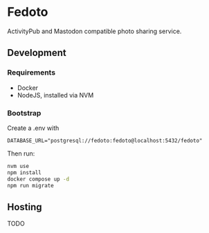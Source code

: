 # Fedoto

ActivityPub and Mastodon compatible photo sharing service.

## Development

### Requirements

- Docker
- NodeJS, installed via NVM

### Bootstrap
Create a .env with
```
DATABASE_URL="postgresql://fedoto:fedoto@localhost:5432/fedoto"
```

Then run:
```bash
nvm use
npm install
docker compose up -d
npm run migrate
```

## Hosting

TODO
